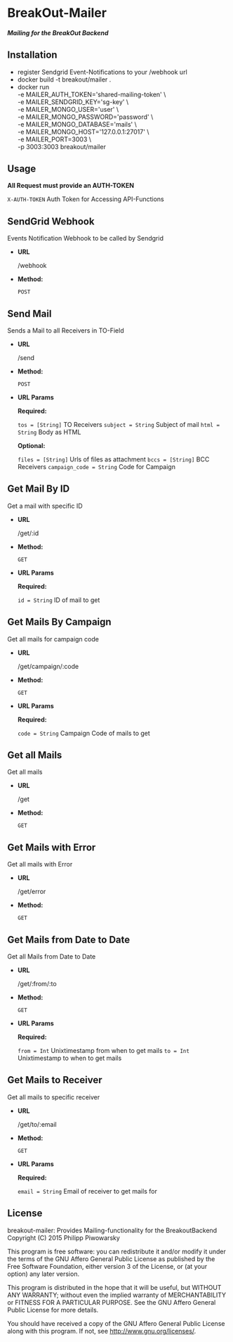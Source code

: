 BreakOut-Mailer
=================
##### Mailing for the BreakOut Backend

Installation
------------

* register Sendgrid Event-Notifications to your /webhook url
* docker build -t breakout/mailer .
* docker run \
   -e MAILER_AUTH_TOKEN='shared-mailing-token' \  
   -e MAILER_SENDGRID_KEY='sg-key' \  
   -e MAILER_MONGO_USER='user' \  
   -e MAILER_MONGO_PASSWORD='password' \  
   -e MAILER_MONGO_DATABASE='mails' \  
   -e MAILER_MONGO_HOST='127.0.0.1:27017' \  
   -e MAILER_PORT=3003 \  
   -p 3003:3003 breakout/mailer

Usage
-----

**All Request must provide an AUTH-TOKEN**

`X-AUTH-TOKEN` Auth Token for Accessing API-Functions

**SendGrid Webhook**
----
  Events Notification Webhook to be called by Sendgrid
  
* **URL**

  /webhook

* **Method:**

  `POST`


**Send Mail**
----
  Sends a Mail to all Receivers in TO-Field

* **URL**

  /send

* **Method:**

  `POST`
  
*  **URL Params**

   **Required:**
 
   `tos = [String]` TO Receivers
   `subject = String` Subject of mail
   `html = String` Body as HTML
   
   **Optional:**
    
   `files = [String]` Urls of files as attachment
   `bccs = [String]` BCC Receivers
   `campaign_code = String` Code for Campaign




**Get Mail By ID**
----
  Get a mail with specific ID

* **URL**

  /get/:id

* **Method:**

  `GET`
  
*  **URL Params**

   **Required:**
 
   `id = String` ID of mail to get



**Get Mails By Campaign**
----
  Get all mails for campaign code

* **URL**

  /get/campaign/:code

* **Method:**

  `GET`
  
*  **URL Params**

   **Required:**
 
   `code = String` Campaign Code of mails to get



**Get all Mails**
----
  Get all mails

* **URL**

  /get

* **Method:**

  `GET`


**Get Mails with Error**
----
  Get all mails with Error

* **URL**

  /get/error

* **Method:**

  `GET`



**Get Mails from Date to Date**
----
  Get all Mails from Date to Date

* **URL**

  /get/:from/:to

* **Method:**

  `GET`
  
*  **URL Params**

   **Required:**
 
   `from = Int` Unixtimestamp from when to get mails
   `to = Int` Unixtimestamp to when to get mails



**Get Mails to Receiver**
----
  Get all mails to specific receiver

* **URL**

  /get/to/:email

* **Method:**

  `GET`
  
*  **URL Params**

   **Required:**
 
   `email = String` Email of receiver to get mails for

License
-----

breakout-mailer: Provides Mailing-functionality for the BreakoutBackend
Copyright (C) 2015 Philipp Piwowarsky

This program is free software: you can redistribute it and/or modify
it under the terms of the GNU Affero General Public License as
published by the Free Software Foundation, either version 3 of the
License, or (at your option) any later version.

This program is distributed in the hope that it will be useful,
but WITHOUT ANY WARRANTY; without even the implied warranty of
MERCHANTABILITY or FITNESS FOR A PARTICULAR PURPOSE.  See the
GNU Affero General Public License for more details.

You should have received a copy of the GNU Affero General Public License
along with this program.  If not, see <http://www.gnu.org/licenses/>.